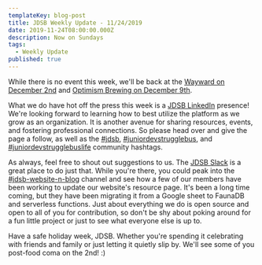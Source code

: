 ```yaml
---
templateKey: blog-post
title: JDSB Weekly Update - 11/24/2019
date: 2019-11-24T08:00:00.000Z
description: Now on Sundays
tags:
  - Weekly Update
published: true
---
```

While there is no event this week, we'll be back at the [Wayward on December 2nd](https://www.meetup.com/The-Junior-Dev-Struggle-Bus/events/ntrxgryzqbdb/) and [Optimism Brewing on December 9th](https://www.meetup.com/The-Junior-Dev-Struggle-Bus/events/266414861/).

What we do have hot off the press this week is a [JDSB LinkedIn](https://www.linkedin.com/company/juniordevstrugglebus/) presence! We're looking forward to learning how to best utilize the platform as we grow as an organization. It is another avenue for sharing resources, events, and fostering professional connections. So please head over and give the page a follow, as well as the [\#jdsb](https://www.linkedin.com/feed/hashtag/jdsb/), [\#juniordevstrugglebus](https://www.linkedin.com/feed/hashtag/juniordevstrugglebus/), and [\#juniordevstrugglebuslife](https://www.linkedin.com/feed/hashtag/juniordevstrugglebuslife) community hashtags. 

As always, feel free to shout out suggestions to us. The [JDSB Slack](https://www.juniordevstrugglebus.com/slack) is a great place to do just that. While you're there, you could peak into the [\#jdsb-website-n-blog](https://jdsb.slack.com/archives/CLRSNKLAF) channel and see how a few of our members have been working to update our website's resource page. It's been a long time coming, but they have been migrating it from a Google sheet to FaunaDB and serverless functions. Just about everything we do is open source and open to all of you for contribution, so don't be shy about poking around for a fun little project or just to see what everyone else is up to.

Have a safe holiday week, JDSB. Whether you're spending it celebrating with friends and family or just letting it quietly slip by. We'll see some of you post-food coma on the 2nd! :)
